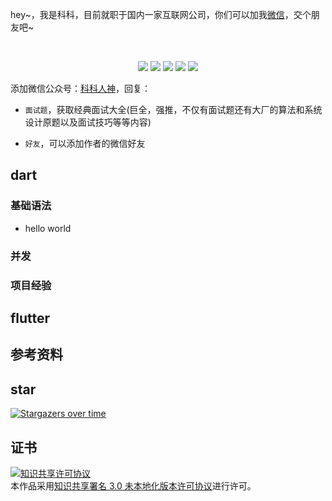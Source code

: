 <!--
 * @Author: shgopher shgopher@gmail.com
 * @Date: 2024-01-29 21:57:56
 * @LastEditors: shgopher shgopher@gmail.com
 * @LastEditTime: 2024-03-13 00:03:59
 * @FilePath: /FlutterFamily/README.md
 * @Description: 
 * 
 * Copyright (c) 2024 by shgopher, All Rights Reserved. 
-->
<p align="left">
hey~，我是科科，目前就职于国内一家互联网公司，你们可以加我<a href="#wechat.png">微信</a>，交个朋友吧~
</p>
<br>
<p align="center">
<a href='#wechat.png'
 target="_blank"><img src="https://img.shields.io/static/v1?label=%E7%A7%91%E7%A7%91%E4%BA%BA%E7%A5%9E&message=%E5%85%AC%E4%BC%97%E5%8F%B7&color="></a>
<a href="https://space.bilibili.com/478621088" target="_blank"><img src="https://img.shields.io/static/v1?label=bilibili&message=b%E7%AB%99&color=blue"></a>
<a href="https://www.zhihu.com/people/shgopher" target="_blank"><img src="https://img.shields.io/static/v1?label=zhihu&message=%E7%9F%A5%E4%B9%8E&color=blue"></a>
<a href="https://blog.csdn.net/zyfljxzby" target="_blank"><img src="https://img.shields.io/static/v1?label=csdn&message=CSDN&color=red"></a>
<a href="https://www.toutiao.com/c/user/token/MS4wLjABAAAAIGeO1-kCUelF-G8GW3AvJlrEL7tiO24WHJmnX4nV1bs" target="_blank"><img src="https://img.shields.io/static/v1?label=toutiao&message=%E5%A4%B4%E6%9D%A1&color=red"></a>
</p>

添加微信公众号：<a href="#wechat.png">科科人神</a>，回复：
- `面试题`，获取经典面试大全(巨全，强推，不仅有面试题还有大厂的算法和系统设计原题以及面试技巧等等内容)

- `好友`，可以添加作者的微信好友

## dart
### 基础语法
- hello world
### 并发

### 项目经验

## flutter
## 参考资料

## star
[![Stargazers over time](https://starchart.cc/shgopher/FlutterFamily.svg)](https://starchart.cc/shgopher/FlutterFamily)
## 证书
<a rel="license" href="http://creativecommons.org/licenses/by/3.0/"><img alt="知识共享许可协议" style="border-width:0" src="https://i.creativecommons.org/l/by/3.0/88x31.png" /></a><br />本作品采用<a rel="license" href="http://creativecommons.org/licenses/by/3.0/">知识共享署名 3.0 未本地化版本许可协议</a>进行许可。